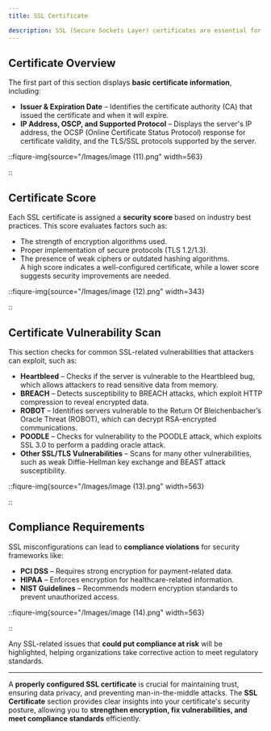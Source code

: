 ```yaml
---
title: SSL Certificate

description: SSL (Secure Sockets Layer) certificates are essential for securing communication between users and web applications. They ensure that data is encrypted during transmission, protecting it from interception or tampering. The <strong>SSL Certificate</strong> section provides a detailed analysis of a website's SSL/TLS configuration, helping you identify potential security weaknesses and compliance violations.
---
```


## Certificate Overview

The first part of this section displays **basic certificate information**, including:

- **Issuer & Expiration Date** – Identifies the certificate authority (CA) that issued the certificate and when it will expire.
- **IP Address, OSCP, and Supported Protocol** – Displays the server's IP address, the OCSP (Online Certificate Status Protocol) response for certificate validity, and the TLS/SSL protocols supported by the server.

::fiqure-img{source="/Images/image (11).png" width=563}

<!-- <img src="/Images/image (11).png" alt="" width="563"> -->

::

## Certificate Score

Each SSL certificate is assigned a **security score** based on industry best practices. This score evaluates factors such as:

- The strength of encryption algorithms used.
- Proper implementation of secure protocols (TLS 1.2/1.3).
- The presence of weak ciphers or outdated hashing algorithms.\
  A high score indicates a well-configured certificate, while a lower score suggests security improvements are needed.

::fiqure-img{source="/Images/image (12).png" width=343}

<!-- <img src="/Images/image (12).png" alt="" width="343"> -->

::

## Certificate Vulnerability Scan

This section checks for common SSL-related vulnerabilities that attackers can exploit, such as:

- **Heartbleed** – Checks if the server is vulnerable to the Heartbleed bug, which allows attackers to read sensitive data from memory.
- **BREACH** – Detects susceptibility to BREACH attacks, which exploit HTTP compression to reveal encrypted data.
- **ROBOT** – Identifies servers vulnerable to the Return Of Bleichenbacher’s Oracle Threat (ROBOT), which can decrypt RSA-encrypted communications.
- **POODLE** – Checks for vulnerability to the POODLE attack, which exploits SSL 3.0 to perform a padding oracle attack.
- **Other SSL/TLS Vulnerabilities** – Scans for many other vulnerabilities, such as weak Diffie-Hellman key exchange and BEAST attack susceptibility.

::fiqure-img{source="/Images/image (13).png" width=563}

<!-- <img src="/Images/image (13).png" alt="" width="563"> -->

::

## Compliance Requirements

SSL misconfigurations can lead to **compliance violations** for security frameworks like:

- **PCI DSS** – Requires strong encryption for payment-related data.
- **HIPAA** – Enforces encryption for healthcare-related information.
- **NIST Guidelines** – Recommends modern encryption standards to prevent unauthorized access.

::fiqure-img{source="/Images/image (14).png" width=563}

<!-- <img src="/Images/image (14).png" alt="" width="563"> -->

::

Any SSL-related issues that **could put compliance at risk** will be highlighted, helping organizations take corrective action to meet regulatory standards.

---

A **properly configured SSL certificate** is crucial for maintaining trust, ensuring data privacy, and preventing man-in-the-middle attacks. The **SSL Certificate** section provides clear insights into your certificate's security posture, allowing you to **strengthen encryption, fix vulnerabilities, and meet compliance standards** efficiently.
